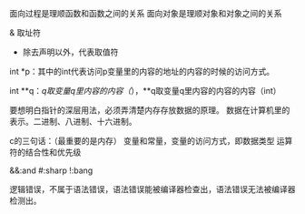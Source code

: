 面向过程是理顺函数和函数之间的关系
面向对象是理顺对象和对象之间的关系

& 取址符
*  除去声明以外，代表取值符

int *p：其中的int代表访问p变量里的内容的地址的内容的时候的访问方式。

int **q：*q取变量q里内容的内容（*），**q取变量q里内容的内容的内容（int）

要想明白指针的深层用法，必须弄清楚内存存放数据的原理。
数据在计算机里的表示。二进制、八进制、十六进制。

c的三句话：（最重要的是内存）
变量和常量，变量的访问方式，即数据类型
运算符的结合性和优先级


&&:and
#:sharp
!:bang

逻辑错误，不属于语法错误，语法错误能被编译器检查出，语法错误无法被编译器检测出。